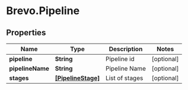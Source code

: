 # Brevo.Pipeline

## Properties
Name | Type | Description | Notes
------------ | ------------- | ------------- | -------------
**pipeline** | **String** | Pipeline id | [optional] 
**pipelineName** | **String** | Pipeline Name | [optional] 
**stages** | [**[PipelineStage]**](PipelineStage.md) | List of stages | [optional] 


